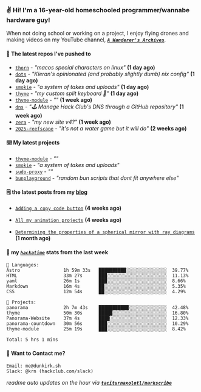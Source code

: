 ### ✌️ Hi! I'm a 16-year-old homeschooled programmer/wannabe hardware guy!

When not doing school or working on a project, I enjoy flying drones and making videos on my YouTube channel, [**_`A Wanderer's Archives`_**](https://youtube.com/@wanderer.archives).

#### 👷 The latest repos I've pushed to

- [`thorn`](https://github.com/taciturnaxolotl/thorn) - _"macos special characters on linux"_ **(1 day ago)**
- [`dots`](https://github.com/taciturnaxolotl/dots) - _"Kieran's opinionated (and probably slightly dumb) nix config"_ **(1 day ago)**
- [`smokie`](https://github.com/taciturnaxolotl/smokie) - _"a system of takes and uploads"_ **(1 day ago)**
- [`thyme`](https://github.com/taciturnaxolotl/thyme) - _"my custom split keyboard 🫶"_ **(1 day ago)**
- [`thyme-module`](https://github.com/taciturnaxolotl/thyme-module) - _""_ **(1 week ago)**
- [`dns`](https://github.com/hackclub/dns) - _"🕹 Manage Hack Club's DNS through a GitHub repository"_ **(1 week ago)**
- [`zera`](https://github.com/taciturnaxolotl/zera) - _"my new site v4?"_ **(1 week ago)**
- [`2025-reefscape`](https://github.com/df1317/2025-reefscape) - _"it's not a water game but it will do"_ **(2 weeks ago)**

#### ⌨️ My latest projects

- [`thyme-module`](https://github.com/taciturnaxolotl/thyme-module) - _""_
- [`smokie`](https://github.com/taciturnaxolotl/smokie) - _"a system of takes and uploads"_
- [`sudo-proxy`](https://github.com/taciturnaxolotl/sudo-proxy) - _""_
- [`bunplayground`](https://github.com/taciturnaxolotl/bunplayground) - _"random bun scripts that dont fit anywhere else"_

#### 🗒️ the latest posts from my [blog](https://dunkirk.sh)

- [`Adding a copy code button`](https://dunkirk.sh/blog/adding-a-copy-button/) **(4 weeks ago)**

- [`All my animation projects`](https://dunkirk.sh/blog/my-animations/) **(4 weeks ago)**

- [`Determining the properties of a spherical mirror with ray diagrams`](https://dunkirk.sh/blog/spherical-ray-diagrams/) **(1 month ago)**



#### 📡 my [_`hackatime`_](https://waka.hackclub.com) stats from the last week

```text
💾 Languages:
Astro                1h 59m 33s   ██████████░░░░░░░░░░░░░░░  39.77%
HTML                 33m 27s      ███░░░░░░░░░░░░░░░░░░░░░░  11.13%
yaml                 26m 1s       ███░░░░░░░░░░░░░░░░░░░░░░  8.66%
Markdown             16m 4s       ██░░░░░░░░░░░░░░░░░░░░░░░  5.35%
CSS                  12m 54s      ██░░░░░░░░░░░░░░░░░░░░░░░  4.29%

💼 Projects:
panorama             2h 7m 43s    ███████████░░░░░░░░░░░░░░  42.48%
thyme                50m 30s      █████░░░░░░░░░░░░░░░░░░░░  16.80%
Panorama-Website     37m 4s       ████░░░░░░░░░░░░░░░░░░░░░  12.33%
panorama-countdown   30m 56s      ███░░░░░░░░░░░░░░░░░░░░░░  10.29%
thyme-module         25m 19s      ███░░░░░░░░░░░░░░░░░░░░░░  8.42%

Total: 5 hrs 1 mins
```

#### 📮 Want to Contact me?

```text
Email: me@dunkirk.sh
Slack: @krn (hackclub.com/slack)
```

_readme auto updates on the hour via [**`taciturnaxolotl/markscribe`**](https://github.com/taciturnaxolotl/markscribe)_
